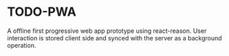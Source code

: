 # TODO-PWA
A offline first progressive web app prototype using react-reason. User interaction is stored client side and synced with the server as a background operation.
